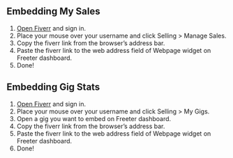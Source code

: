 ## Embedding My Sales

1. <a href="{{ curItem.homeUrl|e }}" target="_blank">Open Fiverr</a> and sign in.
2. Place your mouse over your username and click Selling > Manage Sales.
3. Copy the fiverr link from the browser’s address bar.
4. Paste the fiverr link to the web address field of Webpage widget on Freeter dashboard.
5. Done!

## Embedding Gig Stats

1. <a href="{{ curItem.homeUrl|e }}" target="_blank">Open Fiverr</a> and sign in.
2. Place your mouse over your username and click Selling > My Gigs.
3. Open a gig you want to embed on Freeter dashboard.
4. Copy the fiverr link from the browser’s address bar.
5. Paste the fiverr link to the web address field of Webpage widget on Freeter dashboard.
6. Done!
